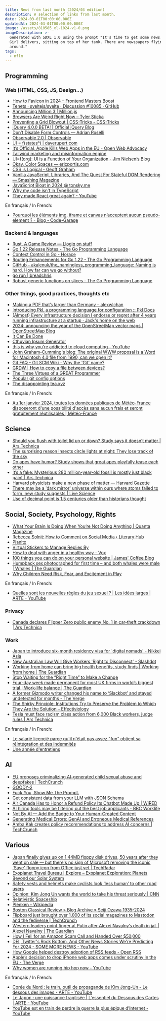 ```yaml
---
title: News from last month (2024/03 edition)
description: A selection of links from last month.
date: 2024-03-01T00:00:00.000Z
updatedAt: 2024-03-01T00:00:00.000Z
image: /assets/810585_xl-1024-v1-0.png
imageDescription: >-
  Generated with SDXL 1.0 using the prompt "It's time to get some news. Tank
  Girl delivers, sitting on top of her tank. There are newspapers flying
  around."
tags:
  - nflm
---
```


## Programming

### Web (HTML, CSS, JS, Design...)

* [How to Favicon in 2024 – Frontend Masters Boost](https://frontendmasters.com/blog/how-to-favicon-in-2024/) <!-- TAGS: 2024-02,dev,web -->
* [Tenets · sveltejs/svelte · Discussion #10085 · GitHub](https://github.com/sveltejs/svelte/discussions/10085#discussion-6029409) <!-- TAGS: 2024-02,dev,web -->
* [Announcing Million 3 | Million.js](https://million.dev/blog/million-3.en-US) <!-- TAGS: 2024-02,dev,web -->
* [Browsers Are Weird Right Now – Tyler Sticka](https://tylersticka.com/journal/browsers-are-weird-right-now/) <!-- TAGS: 2024-02,dev,web -->
* [Preventing a Grid Blowout | CSS-Tricks - CSS-Tricks](https://css-tricks.com/preventing-a-grid-blowout/) <!-- TAGS: 2024-02,dev,web -->
* [jQuery 4.0.0 BETA! | Official jQuery Blog](https://blog.jquery.com/2024/02/06/jquery-4-0-0-beta/) <!-- TAGS: 2024-02,dev,web -->
* [Don’t Disable Form Controls — Adrian Roselli](https://adrianroselli.com/2024/02/dont-disable-form-controls.html) <!-- TAGS: 2024-02,dev,web -->
* [Observable 2.0 | Observable](https://observablehq.com/blog/observable-2-0) <!-- TAGS: 2024-02,dev,web -->
* [UI = f(statesⁿ) | daverupert.com](https://daverupert.com/2024/02/ui-states/) <!-- TAGS: 2024-02,dev,web -->
* [It’s Official, Apple Kills Web Apps in the EU - Open Web Advocacy](https://open-web-advocacy.org/blog/its-official-apple-kills-web-apps-in-the-eu/) <!-- TAGS: 2024-02,dev,web -->
* [Tailwind marketing and misinformation engine](https://nuejs.org/blog/tailwind-misinformation-engine/) <!-- TAGS: 2024-02,dev,web -->
* [UI=f(org): UI is a Function of Your Organization - Jim Nielsen’s Blog](https://blog.jim-nielsen.com/2024/ui-fn-org/) <!-- TAGS: 2024-02,dev,web -->
* [Okay, Color Spaces — ericportis.com](https://ericportis.com/posts/2024/okay-color-spaces/) <!-- TAGS: 2024-02,dev,web -->
* [CSS is Logical - Geoff Graham](https://geoffgraham.me/css-is-logical/) <!-- TAGS: 2024-02,dev,web -->
* [Vanilla JavaScript, Libraries, And The Quest For Stateful DOM Rendering — Smashing Magazine](https://www.smashingmagazine.com/2024/02/vanilla-javascript-libraries-quest-stateful-dom-rendering/) <!-- TAGS: 2024-02,dev,web -->
* [JavaScript Bloat in 2024 @ tonsky.me](https://tonsky.me/blog/js-bloat/) <!-- TAGS: 2024-02,dev,web -->
* [Why my code isn't in TypeScript](https://remysharp.com/2024/02/23/why-my-code-isnt-in-typescript) <!-- TAGS: 2024-02,dev,web -->
* [They made React great again? - YouTube](https://www.youtube.com/watch?v=4k6Xgjqkad4) <!-- TAGS: 2024-02,dev,web -->

En français / In French:

* [Pourquoi les éléments img, iframe et canvas n’acceptent aucun pseudo-element ? - Blog - Code-Garage](https://code-garage.fr/blog/pourquoi-les-elements-img-iframe-et-canvas-n-acceptent-aucun-pseudo-element) <!-- TAGS: 2024-02,dev,fr,web -->

### Backend & languages

* [Rust, A Game Review — Llogiq on stuff](https://llogiq.github.io/2019/06/07/game.html) <!-- TAGS: 2024-02,backend,dev -->
* [Go 1.22 Release Notes - The Go Programming Language](https://go.dev/doc/go1.22) <!-- TAGS: 2024-02,backend,dev -->
* [Context Control in Go - Horace](https://zenhorace.dev/blog/context-control-go/) <!-- TAGS: 2024-02,backend,dev -->
* [Routing Enhancements for Go 1.22 - The Go Programming Language](https://go.dev/blog/routing-enhancements) <!-- TAGS: 2024-02,backend,dev -->
* [GitHub - akalenuk/the\_namingless\_programming\_language: Naming is hard. How far can we go without?](https://github.com/akalenuk/the_namingless_programming_language) <!-- TAGS: 2024-02,backend,dev -->
* [go run | breadchris](https://breadchris.com/blog/go-run/) <!-- TAGS: 2024-02,backend,dev -->
* [Robust generic functions on slices - The Go Programming Language](https://go.dev/blog/generic-slice-functions) <!-- TAGS: 2024-02,backend,dev -->

### Other things, good practices, thoughts etc

* [Making a PDF that’s larger than Germany – alexwlchan](https://alexwlchan.net/2024/big-pdf/) <!-- TAGS: 2024-02,dev,various -->
* [Introducing Pkl, a programming language for configuration :: Pkl Docs](https://pkl-lang.org/blog/introducing-pkl.html) <!-- TAGS: 2024-02,dev,various -->
* [(Almost) Every infrastructure decision I endorse or regret after 4 years running infrastructure at a startup · Jack's home on the web](https://cep.dev/posts/every-infrastructure-decision-i-endorse-or-regret-after-4-years-running-infrastructure-at-a-startup/) <!-- TAGS: 2024-02,dev,various -->
* [2024: announcing the year of the OpenStreetMap vector maps | OpenStreetMap Blog](https://blog.openstreetmap.org/2024/02/11/2024-announcing-the-year-of-the-openstreetmap-vector-maps/) <!-- TAGS: 2024-02,dev,various -->
* [It Can Be Done](https://multicians.org/andre.html) <!-- TAGS: 2024-02,dev,various -->
* [Cthuvian Ipsum Generator](https://ephemer.kapsi.fi/FhtagnGenerator.php?count=500\&format=text\&fhtagn=yes) <!-- TAGS: 2024-02,dev,various -->
* [this is why you're addicted to cloud computing - YouTube](https://www.youtube.com/watch?v=4Wa5DivljOM) <!-- TAGS: 2024-02,dev,various -->
* [John Graham-Cumming's blog: The original WWW proposal is a Word for Macintosh 4.0 file from 1990, can we open it?](https://blog.jgc.org/2024/02/the-original-www-proposal-is-word-for.html) <!-- TAGS: 2024-02,dev,various -->
* [Git FAQ - Git SCM Wiki - Why the 'Git' name?](https://archive.kernel.org/oldwiki/git.wiki.kernel.org/index.php/GitFaq.html#Why_the_.27Git.27_name.3F) <!-- TAGS: 2024-02,dev,various -->
* [GRDW | How to copy a file between devices?](https://grdw.nl/2022/10/03/how-to-copy-a-file-between-devices.html) <!-- TAGS: 2024-02,dev,various -->
* [The Three Virtues of a GREAT Programmer](https://thethreevirtues.com/) <!-- TAGS: 2024-02,dev,various -->
* [Popular git config options](https://jvns.ca/blog/2024/02/16/popular-git-config-options/) <!-- TAGS: 2024-02,dev,various -->
* [The disappointing tea.xyz](https://connortumbleson.com/2024/02/26/the-disappointing-tea-xyz/) <!-- TAGS: 2024-02,dev,various -->

En français / In French:

* [Au 1er janvier 2024, toutes les données publiques de Météo-France disposeront d'une possibilité d'accès sans aucun frais et seront gratuitement réutilisables | Météo-France](https://meteofrance.fr/actualite/presse/au-1er-janvier-2024-donnees-publiques-en-acces-libre) <!-- TAGS: 2024-02,dev,fr,various -->

## Science

* [Should you flush with toilet lid up or down? Study says it doesn’t matter | Ars Technica](https://arstechnica.com/science/2024/01/study-closing-toilet-lid-while-flushing-doesnt-stop-spread-of-airborne-bacteria/) <!-- TAGS: 2024-02,science -->
* [The surprising reason insects circle lights at night: They lose track of the sky](https://phys.org/news/2024-01-insects-circle-night-track-sky.html) <!-- TAGS: 2024-02,science -->
* [Do apes have humor? Study shows that great apes playfully tease each other](https://phys.org/news/2024-02-apes-humor-great-playfully.html) <!-- TAGS: 2024-02,science -->
* [It’s a fake: Mysterious 280 million-year-old fossil is mostly just black paint | Ars Technica](https://arstechnica.com/science/2024/02/its-a-fake-mysterious-280-million-year-old-fossil-is-mostly-just-black-paint/) <!-- TAGS: 2024-02,science -->
* [Harvard physicists make a new phase of matter — Harvard Gazette](https://news.harvard.edu/gazette/story/2024/02/harvard-physicists-create-a-new-phase-of-matter/) <!-- TAGS: 2024-02,science -->
* [There may be a 'dark mirror' universe within ours where atoms failed to form, new study suggests | Live Science](https://www.livescience.com/space/cosmology/there-may-be-a-dark-mirror-universe-within-ours-where-atoms-failed-to-form-new-study-suggests) <!-- TAGS: 2024-02,science -->
* [Use of decimal point is 1.5 centuries older than historians thought](https://phys.org/news/2024-02-decimal-centuries-older-historians-thought.html) <!-- TAGS: 2024-02,science -->

## Social, Society, Psychology, Rights

* [What Your Brain Is Doing When You’re Not Doing Anything | Quanta Magazine](https://www.quantamagazine.org/what-your-brain-is-doing-when-youre-not-doing-anything-20240205/) <!-- TAGS: 2024-02,social -->
* [Rebecca Solnit: How to Comment on Social Media ‹ Literary Hub](https://lithub.com/rebecca-solnit-how-to-comment-on-social-media/) <!-- TAGS: 2024-02,social -->
* [Planito](https://sprain.ch/planito/) <!-- TAGS: 2024-02,social -->
* [Virtual Stickers to Manage Replies By](https://kottke.org/24/02/virtual-stickers-to-manage-replies-by) <!-- TAGS: 2024-02,social -->
* [How to deal with anger in a healthy way - Vox](https://www.vox.com/the-highlight/24034907/use-anger-productively-motivation-problem-solving) <!-- TAGS: 2024-02,social -->
* [100 things you can do on your personal website | James' Coffee Blog](https://jamesg.blog/2024/02/19/personal-website-ideas/) <!-- TAGS: 2024-02,social -->
* [Humpback sex photographed for first time – and both whales were male | Whales | The Guardian](https://www.theguardian.com/environment/2024/feb/28/humpback-whales-sex-photographed-homosexual-behavior) <!-- TAGS: 2024-02,social -->
* [Why Children Need Risk, Fear, and Excitement in Play](https://www.afterbabel.com/p/why-children-need-risk-fear-and-excitement) <!-- TAGS: 2024-02,social -->

En français / In French:

* [Quelles sont les nouvelles règles du jeu sexuel ? | Les idées larges | ARTE - YouTube](https://www.youtube.com/watch?v=k9ebntGQZaI) <!-- TAGS: 2024-02,fr,social -->

### Privacy

* [Canada declares Flipper Zero public enemy No. 1 in car-theft crackdown | Ars Technica](https://arstechnica.com/security/2024/02/canada-vows-to-ban-flipper-zero-device-in-crackdown-on-car-theft/) <!-- TAGS: 2024-02,privacy -->

### Work

* [Japan to introduce six-month residency visa for 'digital nomads' - Nikkei Asia](https://asia.nikkei.com/Spotlight/Japan-immigration/Japan-to-introduce-six-month-residency-visa-for-digital-nomads) <!-- TAGS: 2024-02,work -->
* [New Australian Law Will Give Workers 'Right to Disconnect' - Slashdot](https://it.slashdot.org/story/24/02/11/0515215/new-australian-law-will-give-workers-right-to-disconnect) <!-- TAGS: 2024-02,work -->
* [Working from home can bring big health benefits, study finds | Working from home | The Guardian](https://www.theguardian.com/business/2024/feb/17/working-from-home-can-bring-big-health-benefits-study-finds) <!-- TAGS: 2024-02,work -->
* [Stop Waiting for the “Right Time” to Make a Change](https://hbr.org/2024/01/stop-waiting-for-the-right-time-to-make-a-change) <!-- TAGS: 2024-02,work -->
* [Four-day week made permanent for most UK firms in world’s biggest trial | Work-life balance | The Guardian](https://www.theguardian.com/money/2024/feb/21/four-day-week-made-permanent-for-most-uk-firms-in-worlds-biggest-trial) <!-- TAGS: 2024-02,work -->
* [A former Gizmodo writer changed his name to ‘Slackbot’ and stayed undetected for months - The Verge](https://www.theverge.com/2024/2/23/24081249/slack-slackbot-gizmodo-tom-mckay) <!-- TAGS: 2024-02,work -->
* [The Shirky Principle: Institutions Try to Preserve the Problem to Which They Are the Solution – Effectiviology](https://effectiviology.com/shirky-principle/) <!-- TAGS: 2024-02,work -->
* [Tesla must face racism class action from 6,000 Black workers, judge rules | Ars Technica](https://arstechnica.com/tech-policy/2024/02/tesla-must-face-racism-class-action-from-6000-black-workers-judge-rules/) <!-- TAGS: 2024-02,work -->

En français / In French:

* [Le salarié licencié parce qu'il n'était pas assez "fun" obtient sa réintégration et des indemnités](https://www.bfmtv.com/economie/emploi/le-salarie-licencie-parce-qu-il-n-est-pas-assez-fun-obtient-sa-reintegration-et-des-indemnites_AN-202401310360.html) <!-- TAGS: 2024-02,fr,work -->
* [Une année d'entretiens](https://blog.onebugman.fr/articles/une-annee-d-entretiens/) <!-- TAGS: 2024-02,fr,work -->

## AI

* [EU proposes criminalizing AI-generated child sexual abuse and deepfakes | TechCrunch](https://techcrunch.com/2024/02/06/eu-csa-deepfakes/) <!-- TAGS: 2024-02,ai -->
* [GOODY-2](https://www.goody2.ai/) <!-- TAGS: 2024-02,ai -->
* [Fuck You, Show Me The Prompt.](https://hamel.dev/blog/posts/prompt/) <!-- TAGS: 2024-02,ai -->
* [Get consistent data from your LLM with JSON Schema](https://thoughtbot.com/blog/get-consistent-data-from-your-llm-with-json-schema) <!-- TAGS: 2024-02,ai -->
* [Air Canada Has to Honor a Refund Policy Its Chatbot Made Up | WIRED](https://www.wired.com/story/air-canada-chatbot-refund-policy/) <!-- TAGS: 2024-02,ai -->
* [AI hiring tools may be filtering out the best job applicants - BBC Worklife](https://www.bbc.com/worklife/article/20240214-ai-recruiting-hiring-software-bias-discrimination) <!-- TAGS: 2024-02,ai -->
* [Not By AI — Add the Badge to Your Human-Created Content](https://notbyai.fyi) <!-- TAGS: 2024-02,ai -->
* [Generating Medical Errors: GenAI and Erroneous Medical References](https://hai.stanford.edu/news/generating-medical-errors-genai-and-erroneous-medical-references) <!-- TAGS: 2024-02,ai -->
* [Amba Kak creates policy recommendations to address AI concerns | TechCrunch](https://techcrunch.com/2024/02/25/amba-kak-creates-policy-recommendations-to-address-ai-concerns/?guccounter=1) <!-- TAGS: 2024-02,ai -->

## Various

* [Japan finally gives up on 1.44MB floppy disk drives, 50 years after they went on sale — but there's no sign of Microsoft removing the iconic 'Save' floppy icon from Office just yet | TechRadar](https://www.techradar.com/pro/japan-finally-gives-up-on-144mb-floppy-disk-drives-50-years-after-they-went-on-sale-but-theres-no-sign-of-microsoft-removing-the-iconic-save-floppy-icon-from-office-just-yet) <!-- TAGS: 2024-02,various -->
* [Exoplanet Travel Bureau | Explore – Exoplanet Exploration: Planets Beyond our Solar System](https://exoplanets.nasa.gov/alien-worlds/exoplanet-travel-bureau/) <!-- TAGS: 2024-02,various -->
* [Safety vests and helmets make cyclists look ‘less human’ to other road users](https://theconversation.com/safety-vests-and-helmets-make-cyclists-look-less-human-to-other-road-users-207413) <!-- TAGS: 2024-02,various -->
* [Opinion: Kim Jong Un wants the world to take his threat seriously | CNN](https://edition.cnn.com/2024/02/02/opinions/kim-jong-un-north-korea-us-war-ghitis/index.html) <!-- TAGS: 2024-02,various -->
* [Relativistic Spaceship](https://dmytry.github.io/space/) <!-- TAGS: 2024-02,various -->
* [Plenken - Wikipedia](https://en.wikipedia.org/wiki/Plenken) <!-- TAGS: 2024-02,various -->
* [Boston Classical Review » Blog Archive » Seiji Ozawa 1935-2024](https://bostonclassicalreview.com/2024/02/seiji-ozawa-1935-2024/) <!-- TAGS: 2024-02,various -->
* [Flipboard just brought over 1,000 of its social magazines to Mastodon and the fediverse | TechCrunch](https://techcrunch.com/2024/02/13/flipboard-just-brought-over-1000-of-its-social-magazines-to-mastodon-and-the-fediverse/) <!-- TAGS: 2024-02,various -->
* [Western leaders point finger at Putin after Alexei Navalny’s death in jail | Alexei Navalny | The Guardian](https://www.theguardian.com/world/2024/feb/16/russian-activist-and-putin-critic-alexei-navalny-dies-in-prison) <!-- TAGS: 2024-02,various -->
* [How I Fell for an Amazon Scam Call and Handed Over $50,000](https://www.thecut.com/article/amazon-scam-call-ftc-arrest-warrants.html) <!-- TAGS: 2024-02,various -->
* [DEI, Twitter's Rock Bottom, And Other News Stories We're Predicting For 2024 - SOME MORE NEWS - YouTube](https://www.youtube.com/watch?v=yD07jq5nYB0) <!-- TAGS: 2024-02,various -->
* [How Google helped destroy adoption of RSS feeds - Open RSS](https://openrss.org/blog/how-google-helped-destroy-adoption-of-rss-feeds) <!-- TAGS: 2024-02,various -->
* [Apple’s decision to drop iPhone web apps comes under scrutiny in the EU - The Verge](https://www.theverge.com/2024/2/26/24083511/apple-eu-investigation-web-app-support) <!-- TAGS: 2024-02,various -->
* [Why women are running hip hop now - YouTube](https://www.youtube.com/watch?v=zzJ8MFD7XZE) <!-- TAGS: 2024-02,various -->

En français / In French:

* [Corée du Nord : le train, outil de propagande de Kim Jong-Un - Le dessous des images - ARTE - YouTube](https://www.youtube.com/watch?v=9TZeC9nI154) <!-- TAGS: 2024-02,fr,various -->
* [Le Japon : une puissance fragilisée | L'essentiel du Dessous des Cartes | ARTE - YouTube](https://www.youtube.com/watch?v=hIilCIn5RmE) <!-- TAGS: 2024-02,fr,various -->
* [YouTube est en train de perdre la guerre la plus épique d’Internet - YouTube](https://www.youtube.com/watch?v=KoRFf7zjmmc) <!-- TAGS: 2024-02,fr,various -->
